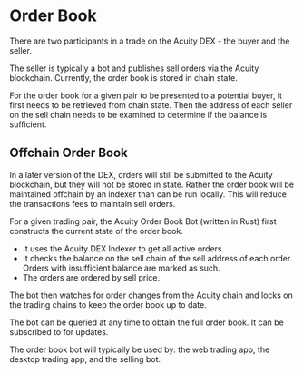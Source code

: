 # Order Book

There are two participants in a trade on the Acuity DEX - the buyer and the seller.

The seller is typically a bot and publishes sell orders via the Acuity blockchain. Currently, the order book is stored in chain state.

For the order book for a given pair to be presented to a potential buyer, it first needs to be retrieved from chain state. Then the address of each seller on the sell chain needs to be examined to determine if the balance is sufficient.

## Offchain Order Book

In a later version of the DEX, orders will still be submitted to the Acuity blockchain, but they will not be stored in state. Rather the order book will be maintained offchain by an indexer than can be run locally. This will reduce the transactions fees to maintain sell orders.

For a given trading pair, the Acuity Order Book Bot (written in Rust) first constructs the current state of the order book.

* It uses the Acuity DEX Indexer to get all active orders.
* It checks the balance on the sell chain of the sell address of each order. Orders with insufficient balance are marked as such.
* The orders are ordered by sell price.

The bot then watches for order changes from the Acuity chain and locks on the trading chains to keep the order book up to date.

The bot can be queried at any time to obtain the full order book. It can be subscribed to for updates.

The order book bot will typically be used by: the web trading app, the desktop trading app, and the selling bot.

